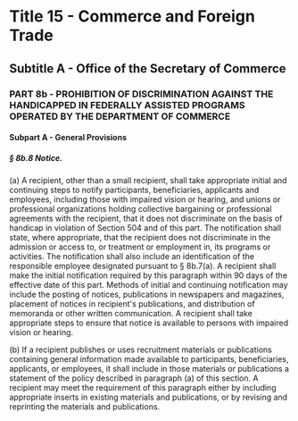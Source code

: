 
# Title 15 - Commerce and Foreign Trade
## Subtitle A - Office of the Secretary of Commerce
### PART 8b - PROHIBITION OF DISCRIMINATION AGAINST THE HANDICAPPED IN FEDERALLY ASSISTED PROGRAMS OPERATED BY THE DEPARTMENT OF COMMERCE
#### Subpart A - General Provisions
##### § 8b.8 Notice.

(a) A recipient, other than a small recipient, shall take appropriate initial and continuing steps to notify participants, beneficiaries, applicants and employees, including those with impaired vision or hearing, and unions or professional organizations holding collective bargaining or professional agreements with the recipient, that it does not discriminate on the basis of handicap in violation of Section 504 and of this part. The notification shall state, where appropriate, that the recipient does not discriminate in the admission or access to, or treatment or employment in, its programs or activities. The notification shall also include an identification of the responsible employee designated pursuant to § 8b.7(a). A recipient shall make the initial notification required by this paragraph within 90 days of the effective date of this part. Methods of initial and continuing notification may include the posting of notices, publications in newspapers and magazines, placement of notices in recipient's publications, and distribution of memoranda or other written communication. A recipient shall take appropriate steps to ensure that notice is available to persons with impaired vision or hearing.

(b) If a recipient publishes or uses recruitment materials or publications containing general information made available to participants, beneficiaries, applicants, or employees, it shall include in those materials or publications a statement of the policy described in paragraph (a) of this section. A recipient may meet the requirement of this paragraph either by including appropriate inserts in existing materials and publications, or by revising and reprinting the materials and publications.
